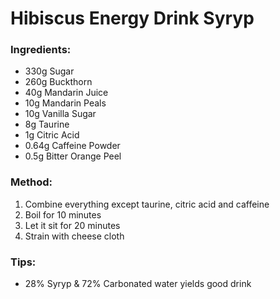 # Hibiscus Energy Drink Syryp

### Ingredients:
- 330g Sugar
- 260g Buckthorn
- 40g Mandarin Juice
- 10g Mandarin Peals
- 10g Vanilla Sugar
- 8g Taurine
- 1g Citric Acid
- 0.64g Caffeine Powder
- 0.5g Bitter Orange Peel

### Method:
1. Combine everything except taurine, citric acid and caffeine
2. Boil for 10 minutes
3. Let it sit for 20 minutes
4. Strain with cheese cloth

### Tips:
- 28% Syryp & 72% Carbonated water yields good drink 
